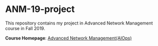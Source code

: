 # ANM-19-project
This repository contains my project in Advanced Network Management course in Fall 2019.

**Course Homepage**: [Advanced Network Management(AIOps)](https://netman.aiops.org/courses/)
